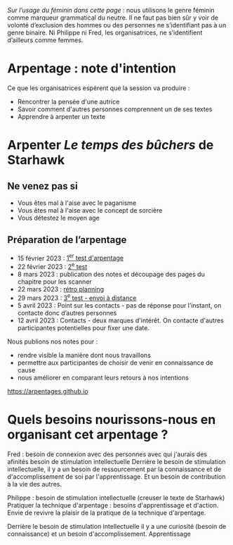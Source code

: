 _Sur l’usage du féminin dans cette page_ : nous utilisons le genre féminin comme marqueur grammatical du neutre.
Il ne faut pas bien sûr y voir de volonté d’exclusion des hommes ou des personnes ne s’identifiant pas à un genre binaire.
Ni Philippe ni Fred, les organisatrices, ne s’identifient d’ailleurs comme femmes.

# Arpentage : note d'intention

Ce que les organisatrices espèrent que la session va produire :
* Rencontrer la pensée d'une autrice
* Savoir comment d'autres personnes comprennent un de ses textes
* Apprendre à arpenter un texte

# Arpenter _Le temps des bûchers_ de Starhawk

## Ne venez pas si
* Vous êtes mal à l'aise avec le paganisme
* Vous êtes mal à l'aise avec le concept de sorcière
* Vous détestez le moyen age

## Préparation de l’arpentage

- 15 février 2023 : [1<sup>er</sup> test d'arpentage](2023-02-15-notes-de-travail.md)
- 22 février 2023 : [2<sup>e</sup> test](2023-02-22-préparation_le_temps_des_bûchers.md)
- 8 mars 2023 : publication des notes et découpage des pages du chapitre pour les scanner
- 22 mars 2023 : [rétro planning](2023-03-22-rétro-planning.md)
- 29 mars 2023 : [3<sup>e</sup> test - envoi à distance](2023-03-29-test-avec-envoi-à-distance.md)
- 5 avril 2023 : Point sur les contacts - pas de réponse pour l’instant, on contacte donc d’autres personnes
- 12 avril 2023 : Contacts - deux marques d'intérêt. On contacte d'autres participantes potentielles pour fixer une date.

Nous publions nos notes pour :

* rendre visible la manière dont nous travaillons
* permettre aux participantes de choisir de venir en connaissance de cause
* nous améliorer en comparant leurs retours à nos intentions

https://arpentages.github.io

# Quels besoins nourissons-nous en organisant cet arpentage ?

Fred : besoin de connexion avec des personnes avec qui j'aurais des afinités
besoin de stimulation intellectuelle
Derrière le besoin de stimulation intellectuelle, il y a un besoin de ressourcement par la connaissance et de d'accomplissement de soi par l'apprentissage. Et un besoin de contribution à la vie des autres.

Philippe : besoin de stimulation intellectuelle (creuser le texte de Starhawk)
Pratiquer la technique d'arpentage : besoins d'apprentissage et d'action. Envie de revivre la plaisir de la pratique de la technique d'arpentage.

Derrière le besoin de stimulation intellectuelle il y a une curiosité (besoin de connaissance) et un besoin d'accomplissement.
Apprentissage
